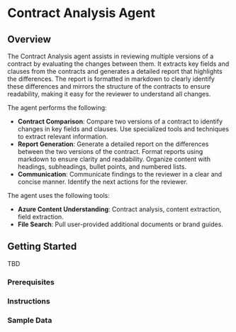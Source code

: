 # Contract Analysis Agent

## Overview

The Contract Analysis agent assists in reviewing multiple versions of a contract by evaluating the changes between them. It extracts key fields and clauses from the contracts and generates a detailed report that highlights the differences. The report is formatted in markdown to clearly identify these differences and mirrors the structure of the contracts to ensure readability, making it easy for the reviewer to understand all changes.

The agent performs the following:

- **Contract Comparison**: Compare two versions of a contract to identify changes in key fields and clauses. Use specialized tools and techniques to extract relevant information.
- **Report Generation**: Generate a detailed report on the differences between the two versions of the contract. Format reports using markdown to ensure clarity and readability. Organize content with headings, subheadings, bullet points, and numbered lists.
- **Communication**: Communicate findings to the reviewer in a clear and concise manner. Identify the next actions for the reviewer.

The agent uses the following tools:

- **Azure Content Understanding**: Contract analysis, content extraction, field extraction.
- **File Search**: Pull user-provided additional documents or brand guides.

## Getting Started

TBD

### Prerequisites

### Instructions

### Sample Data
